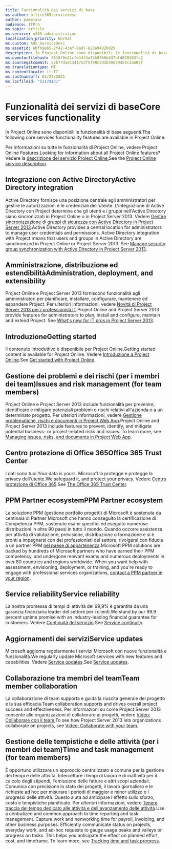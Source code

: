 ```yaml
---
title: Funzionalità dei servizi di base
ms.author: office365servicedesc
author: pamelaar
audience: ITPro
ms.topic: article
ms.service: o365-administration
localization_priority: Normal
ms.custom: Adm_ServiceDesc
ms.assetid: 6bfb9e65-2f42-43af-8ad7-623e9402b029
description: In Project Online sono disponibili le funzionalità di base seguenti.
ms.openlocfilehash: 4816f9e21cfe44f4a75b9366b347bfd820303fc2
ms.sourcegitcommit: a2b77dae1341753f5f98c3d3b39d70454c3ab05f
ms.translationtype: MT
ms.contentlocale: it-IT
ms.lasthandoff: 03/24/2021
ms.locfileid: "51174131"
---
```

# <a name="core-services-functionality"></a><span data-ttu-id="76035-103">Funzionalità dei servizi di base</span><span class="sxs-lookup"><span data-stu-id="76035-103">Core services functionality</span></span>

<span data-ttu-id="76035-104">In Project Online sono disponibili le funzionalità di base seguenti.</span><span class="sxs-lookup"><span data-stu-id="76035-104">The following core services functionality features are available in Project Online.</span></span>
  
<span data-ttu-id="76035-105">Per informazioni su tutte le funzionalità di Project Online, vedere Project Online Features.</span><span class="sxs-lookup"><span data-stu-id="76035-105">Looking for information about all Project Online features?</span></span> <span data-ttu-id="76035-106">Vedere la [descrizione del servizio Project Online.](project-online-service-description.md)</span><span class="sxs-lookup"><span data-stu-id="76035-106">See the [Project Online service description](project-online-service-description.md).</span></span>
  
## <a name="active-directory-integration"></a><span data-ttu-id="76035-107">Integrazione con Active Directory</span><span class="sxs-lookup"><span data-stu-id="76035-107">Active Directory integration</span></span>

<span data-ttu-id="76035-p102">Active Directory fornisce una posizione centrale agli amministratori per gestire le autorizzazioni e le credenziali dell'utente. L'integrazione di Active Directory con Project determina che gli utenti e i gruppi nell'Active Directory siano sincronizzati in Project Online o in Project Server 2013. Vedere [Gestire sincronizzazione di gruppi di sicurezza con Active Directory in Project Server 2013](/project/manage-security-group-synchronization-with-active-directory-in-project-server).</span><span class="sxs-lookup"><span data-stu-id="76035-p102">Active Directory provides a central location for administrators to manage user credentials and permissions. Active Directory integration with Project means that users and groups in Active Directory are synchronized in Project Online or Project Server 2013. See [Manage security group synchronization with Active Directory in Project Server 2013](/project/manage-security-group-synchronization-with-active-directory-in-project-server).</span></span>
  
## <a name="administration-deployment-and-extensibility"></a><span data-ttu-id="76035-111">Amministrazione, distribuzione ed estendibilità</span><span class="sxs-lookup"><span data-stu-id="76035-111">Administration, deployment, and extensibility</span></span>

<span data-ttu-id="76035-p103">Project Online e Project Server 2013 forniscono funzionalità agli amministratori per pianificare, installare, configurare, mantenere ed espandere Project. Per ulteriori informazioni, vedere [Novità di Project Server 2013 per i professionisti IT](/project/what-s-new-for-it-pros-in-project-server-2016).</span><span class="sxs-lookup"><span data-stu-id="76035-p103">Project Online and Project Server 2013 provide features for administrators to plan, install and configure, maintain and extend Project. See [What's new for IT pros in Project Server 2013](/project/what-s-new-for-it-pros-in-project-server-2016).</span></span>
  
## <a name="getting-started"></a><span data-ttu-id="76035-114">Introduzione</span><span class="sxs-lookup"><span data-stu-id="76035-114">Getting started</span></span>

<span data-ttu-id="76035-115">Il contenuto introduttivo è disponibile per Project Online.</span><span class="sxs-lookup"><span data-stu-id="76035-115">Getting started content is available for Project Online.</span></span> <span data-ttu-id="76035-116">Vedere [Introduzione a Project Online](https://support.office.com/article/E3E5F64F-ADA5-4F9D-A578-130B2D4E5F11).</span><span class="sxs-lookup"><span data-stu-id="76035-116">See [Get started with Project Online](https://support.office.com/article/E3E5F64F-ADA5-4F9D-A578-130B2D4E5F11).</span></span>
  
## <a name="issues-and-risk-management-for-team-members"></a><span data-ttu-id="76035-117">Gestione dei problemi e dei rischi (per i membri dei team)</span><span class="sxs-lookup"><span data-stu-id="76035-117">Issues and risk management (for team members)</span></span>

<span data-ttu-id="76035-p105">Project Online e Project Server 2013 include funzionalità per prevenire, identificare e mitigare potenziali problemi o rischi relativi all'azienda o a un determinato progetto. Per ulteriori informazioni, vedere [Gestione problematiche, rischi e documenti in Project Web App](/previous-versions/office/project-server-2010/hh767484(v=office.14)).</span><span class="sxs-lookup"><span data-stu-id="76035-p105">Project Online and Project Server 2013 include features to prevent, identify, and mitigate potential business- or project-related risks and issues. To learn more, see [Managing issues, risks, and documents in Project Web App](/previous-versions/office/project-server-2010/hh767484(v=office.14)).</span></span>
  
## <a name="office-365-trust-center"></a><span data-ttu-id="76035-120">Centro protezione di Office 365</span><span class="sxs-lookup"><span data-stu-id="76035-120">Office 365 Trust Center</span></span>

<span data-ttu-id="76035-121">I dati sono tuoi.</span><span class="sxs-lookup"><span data-stu-id="76035-121">Your data is yours.</span></span> <span data-ttu-id="76035-122">Microsoft la protegge e protegge la privacy dell'utente.</span><span class="sxs-lookup"><span data-stu-id="76035-122">We safeguard it, and protect your privacy.</span></span> <span data-ttu-id="76035-123">Vedere [Centro protezione di Office 365](https://go.microsoft.com/fwlink/?LinkId=402637).</span><span class="sxs-lookup"><span data-stu-id="76035-123">See [The Office 365 Trust Center](https://go.microsoft.com/fwlink/?LinkId=402637).</span></span>
  
## <a name="ppm-partner-ecosystem"></a><span data-ttu-id="76035-124">PPM Partner ecosystem</span><span class="sxs-lookup"><span data-stu-id="76035-124">PPM Partner ecosystem</span></span>

<span data-ttu-id="76035-p107">La soluzione PPM (gestione portfolio progetti) di Microsoft è sostenuta da centinaia di Partner Microsoft che hanno conseguito la certificazione di Competenza PPM, sostenuto esami specifici ed eseguito numerose distribuzioni in oltre 80 paesi in tutto il mondo. Quando occorre assistenza per attività di valutazione, previsione, distribuzione o formazione e si è pronti a impegnarsi con dei professionisti del settore, rivolgersi con fiducia a un partner PPM [nel paese di appartenenza](https://go.microsoft.com/fwlink/p/?LinkId=272646).</span><span class="sxs-lookup"><span data-stu-id="76035-p107">Microsoft PPM solutions are backed by hundreds of Microsoft partners who have earned their PPM competency, and undergone relevant exams and numerous deployments in over 80 countries and regions worldwide. When you want help with assessment, envisioning, deployment, or training, and you're ready to engage with professional services organizations, [contact a PPM partner in your region](https://go.microsoft.com/fwlink/p/?LinkId=272646).</span></span>
  
## <a name="service-reliability"></a><span data-ttu-id="76035-127">Service reliability</span><span class="sxs-lookup"><span data-stu-id="76035-127">Service reliability</span></span>

<span data-ttu-id="76035-128">La nostra promessa di tempi di attività del 99,9% è garantita da una garanzia finanziaria leader del settore per i clienti.</span><span class="sxs-lookup"><span data-stu-id="76035-128">We stand by our 99.9 percent uptime promise with an industry-leading financial guarantee for customers.</span></span> <span data-ttu-id="76035-129">Vedere [Continuità del servizio](https://go.microsoft.com/fwlink/?LinkId=402653).</span><span class="sxs-lookup"><span data-stu-id="76035-129">See [Service continuity](https://go.microsoft.com/fwlink/?LinkId=402653).</span></span>
  
## <a name="service-updates"></a><span data-ttu-id="76035-130">Aggiornamenti dei servizi</span><span class="sxs-lookup"><span data-stu-id="76035-130">Service updates</span></span>

<span data-ttu-id="76035-131">Microsoft aggiorna regolarmente i servizi Microsoft con nuove funzionalità e funzionalità.</span><span class="sxs-lookup"><span data-stu-id="76035-131">We regularly update Microsoft services with new features and capabilities.</span></span> <span data-ttu-id="76035-132">Vedere [Service updates](../office-365-platform-service-description/service-updates.md).</span><span class="sxs-lookup"><span data-stu-id="76035-132">See [Service updates](../office-365-platform-service-description/service-updates.md).</span></span>
  
## <a name="team-member-collaboration"></a><span data-ttu-id="76035-133">Collaborazione tra membri del team</span><span class="sxs-lookup"><span data-stu-id="76035-133">Team member collaboration</span></span>

<span data-ttu-id="76035-134">La collaborazione di team supporta e guida la riuscita generale del progetto e la sua efficacia.</span><span class="sxs-lookup"><span data-stu-id="76035-134">Team collaboration supports and drives overall project success and effectiveness.</span></span> <span data-ttu-id="76035-135">Per informazioni su come Project Server 2013 consente alle organizzazioni di collaborare ai progetti, vedere [Video: Collaborare con il team.](https://go.microsoft.com/fwlink/?LinkId=402628)</span><span class="sxs-lookup"><span data-stu-id="76035-135">To see how Project Server 2013 lets organizations collaborate on projects, see [Video: Collaborate with your team](https://go.microsoft.com/fwlink/?LinkId=402628).</span></span>
  
## <a name="time-and-task-management-for-team-members"></a><span data-ttu-id="76035-136">Gestione delle tempistiche e delle attività (per i membri dei team)</span><span class="sxs-lookup"><span data-stu-id="76035-136">Time and task management (for team members)</span></span>

<span data-ttu-id="76035-p111">È opportuno utilizzare un approccio centralizzato e comune per la gestione dei tempi e delle attività. Intercettare i tempi di lavoro e di inattività per il calcolo degli stipendi, l'emissione delle fatture e altri scopi aziendali. Comunica con precisione lo stato dei progetti, il lavoro giornaliero e le richieste ad hoc per misurare i periodi di maggior e minor utilizzo o i progressi delle attività. Questo aiuta ad anticipare l'effetto sullo sforzo, costo e tempistiche pianificate. Per ulteriori informazioni, vedere [Tenere traccia del tempo dedicato alle attività e dell'avanzamento delle attività](https://go.microsoft.com/fwlink/p/?LinkId=271321).</span><span class="sxs-lookup"><span data-stu-id="76035-p111">Use a centralized and common approach to time reporting and task management. Capture work and nonworking time for payroll, invoicing, and other business purposes. Efficiently communicate status on projects, everyday work, and ad-hoc requests to gauge usage peaks and valleys or progress on tasks. This helps you anticipate the effect on planned effort, cost, and timeframe. To learn more, see [Tracking time and task progress](https://go.microsoft.com/fwlink/p/?LinkId=271321).</span></span>
